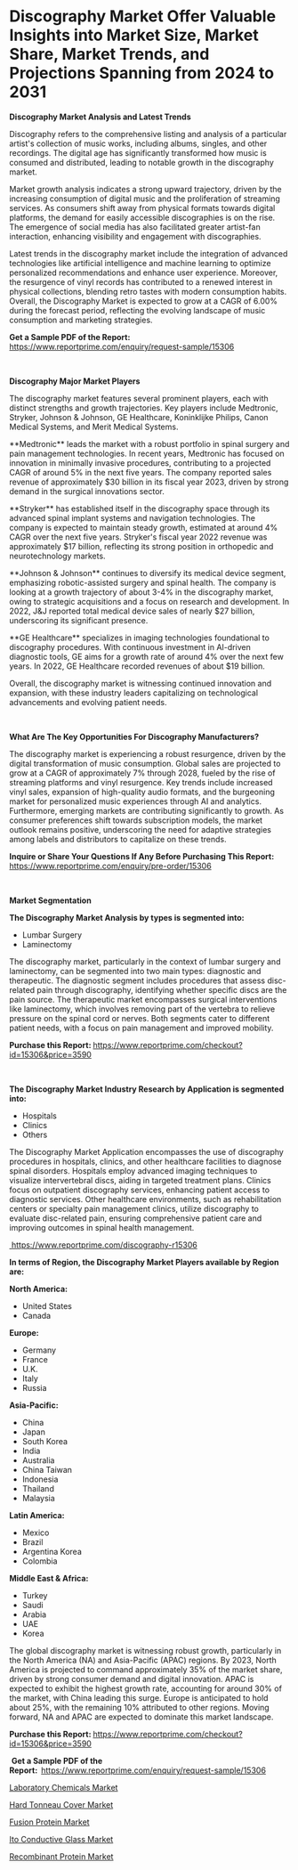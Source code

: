 <p><h1>Discography Market Offer Valuable Insights into Market Size, Market Share, Market Trends, and Projections Spanning from 2024 to 2031</h1></p><p><strong>Discography Market Analysis and Latest Trends</strong></p>
<p><p>Discography refers to the comprehensive listing and analysis of a particular artist's collection of music works, including albums, singles, and other recordings. The digital age has significantly transformed how music is consumed and distributed, leading to notable growth in the discography market. </p><p>Market growth analysis indicates a strong upward trajectory, driven by the increasing consumption of digital music and the proliferation of streaming services. As consumers shift away from physical formats towards digital platforms, the demand for easily accessible discographies is on the rise. The emergence of social media has also facilitated greater artist-fan interaction, enhancing visibility and engagement with discographies.</p><p>Latest trends in the discography market include the integration of advanced technologies like artificial intelligence and machine learning to optimize personalized recommendations and enhance user experience. Moreover, the resurgence of vinyl records has contributed to a renewed interest in physical collections, blending retro tastes with modern consumption habits. Overall, the Discography Market is expected to grow at a CAGR of 6.00% during the forecast period, reflecting the evolving landscape of music consumption and marketing strategies.</p></p>
<p><strong>Get a Sample PDF of the Report:&nbsp;</strong> <a href="https://www.reportprime.com/enquiry/request-sample/15306?utm_campaign=1134&utm_medium=2&utm_source=Github&utm_content=ia&utm_term=16112024&utm_id=discography">https://www.reportprime.com/enquiry/request-sample/15306</a></p>
<p>&nbsp;</p>
<p><strong>Discography Major Market Players</strong></p>
<p><p>The discography market features several prominent players, each with distinct strengths and growth trajectories. Key players include Medtronic, Stryker, Johnson & Johnson, GE Healthcare, Koninklijke Philips, Canon Medical Systems, and Merit Medical Systems.</p><p>**Medtronic** leads the market with a robust portfolio in spinal surgery and pain management technologies. In recent years, Medtronic has focused on innovation in minimally invasive procedures, contributing to a projected CAGR of around 5% in the next five years. The company reported sales revenue of approximately $30 billion in its fiscal year 2023, driven by strong demand in the surgical innovations sector.</p><p>**Stryker** has established itself in the discography space through its advanced spinal implant systems and navigation technologies. The company is expected to maintain steady growth, estimated at around 4% CAGR over the next five years. Stryker's fiscal year 2022 revenue was approximately $17 billion, reflecting its strong position in orthopedic and neurotechnology markets.</p><p>**Johnson & Johnson** continues to diversify its medical device segment, emphasizing robotic-assisted surgery and spinal health. The company is looking at a growth trajectory of about 3-4% in the discography market, owing to strategic acquisitions and a focus on research and development. In 2022, J&J reported total medical device sales of nearly $27 billion, underscoring its significant presence.</p><p>**GE Healthcare** specializes in imaging technologies foundational to discography procedures. With continuous investment in AI-driven diagnostic tools, GE aims for a growth rate of around 4% over the next few years. In 2022, GE Healthcare recorded revenues of about $19 billion.</p><p>Overall, the discography market is witnessing continued innovation and expansion, with these industry leaders capitalizing on technological advancements and evolving patient needs.</p></p>
<p>&nbsp;</p>
<p><strong>What Are The Key Opportunities For Discography Manufacturers?</strong></p>
<p><p>The discography market is experiencing a robust resurgence, driven by the digital transformation of music consumption. Global sales are projected to grow at a CAGR of approximately 7% through 2028, fueled by the rise of streaming platforms and vinyl resurgence. Key trends include increased vinyl sales, expansion of high-quality audio formats, and the burgeoning market for personalized music experiences through AI and analytics. Furthermore, emerging markets are contributing significantly to growth. As consumer preferences shift towards subscription models, the market outlook remains positive, underscoring the need for adaptive strategies among labels and distributors to capitalize on these trends.</p></p>
<p><strong>Inquire or Share Your Questions If Any Before Purchasing This Report:</strong> <a href="https://www.reportprime.com/enquiry/pre-order/15306?utm_campaign=1134&utm_medium=2&utm_source=Github&utm_content=ia&utm_term=16112024&utm_id=discography">https://www.reportprime.com/enquiry/pre-order/15306</a></p>
<p>&nbsp;</p>
<p><strong>Market Segmentation</strong></p>
<p><strong>The Discography Market Analysis by types is segmented into:</strong></p>
<p><ul><li>Lumbar Surgery</li><li>Laminectomy</li></ul></p>
<p><p>The discography market, particularly in the context of lumbar surgery and laminectomy, can be segmented into two main types: diagnostic and therapeutic. The diagnostic segment includes procedures that assess disc-related pain through discography, identifying whether specific discs are the pain source. The therapeutic market encompasses surgical interventions like laminectomy, which involves removing part of the vertebra to relieve pressure on the spinal cord or nerves. Both segments cater to different patient needs, with a focus on pain management and improved mobility.</p></p>
<p><strong>Purchase this Report:&nbsp;</strong><a href="https://www.reportprime.com/checkout?id=15306&price=3590&utm_campaign=1134&utm_medium=2&utm_source=Github&utm_content=ia&utm_term=16112024&utm_id=discography">https://www.reportprime.com/checkout?id=15306&price=3590</a></p>
<p>&nbsp;</p>
<p><strong>The Discography Market Industry Research by Application is segmented into:</strong></p>
<p><ul><li>Hospitals</li><li>Clinics</li><li>Others</li></ul></p>
<p><p>The Discography Market Application encompasses the use of discography procedures in hospitals, clinics, and other healthcare facilities to diagnose spinal disorders. Hospitals employ advanced imaging techniques to visualize intervertebral discs, aiding in targeted treatment plans. Clinics focus on outpatient discography services, enhancing patient access to diagnostic services. Other healthcare environments, such as rehabilitation centers or specialty pain management clinics, utilize discography to evaluate disc-related pain, ensuring comprehensive patient care and improving outcomes in spinal health management.</p></p>
<p><a href="https://www.reportprime.com/discography-r15306?utm_campaign=1134&utm_medium=2&utm_source=Github&utm_content=ia&utm_term=16112024&utm_id=discography">&nbsp;https://www.reportprime.com/discography-r15306</a></p>
<p><strong>In terms of Region, the Discography Market Players available by Region are:</strong></p>
<p>
    <p> <strong> North America: </strong>
        <ul>
            <li>United States</li>
            <li>Canada</li>
        </ul>
        </p> 
    <p> <strong> Europe: </strong>
        <ul>
            <li>Germany</li>
            <li>France</li>
            <li>U.K.</li>
            <li>Italy</li>
            <li>Russia</li>
        </ul>
        </p> 
    <p> <strong> Asia-Pacific: </strong>
        <ul>
            <li>China</li>
            <li>Japan</li>
            <li>South Korea</li>
            <li>India</li>
            <li>Australia</li>
            <li>China Taiwan</li>
            <li>Indonesia</li>
            <li>Thailand</li>
            <li>Malaysia</li>
        </ul>
        </p> 
    <p> <strong> Latin America: </strong>
        <ul>
            <li>Mexico</li>
            <li>Brazil</li>
            <li>Argentina Korea</li>
            <li>Colombia</li>
        </ul>
        </p> 
    <p> <strong> Middle East & Africa: </strong>
        <ul>
            <li>Turkey</li>
            <li>Saudi</li>
            <li>Arabia</li>
            <li>UAE</li>
            <li>Korea</li>
        </ul>
    </p>
    </p>
<p><p>The global discography market is witnessing robust growth, particularly in the North America (NA) and Asia-Pacific (APAC) regions. By 2023, North America is projected to command approximately 35% of the market share, driven by strong consumer demand and digital innovation. APAC is expected to exhibit the highest growth rate, accounting for around 30% of the market, with China leading this surge. Europe is anticipated to hold about 25%, with the remaining 10% attributed to other regions. Moving forward, NA and APAC are expected to dominate this market landscape.</p></p>
<p><strong>Purchase this Report: </strong><a href="https://www.reportprime.com/checkout?id=15306&price=3590&utm_campaign=1134&utm_medium=2&utm_source=Github&utm_content=ia&utm_term=16112024&utm_id=discography">https://www.reportprime.com/checkout?id=15306&price=3590</a></p>
<p>&nbsp;<strong>Get a Sample PDF of the Report:&nbsp;&nbsp;</strong><a href="https://www.reportprime.com/enquiry/request-sample/15306?utm_campaign=1134&utm_medium=2&utm_source=Github&utm_content=ia&utm_term=16112024&utm_id=discography">https://www.reportprime.com/enquiry/request-sample/15306</a></p>
<p><strong></strong></p>
<p><p><a href="https://www.linkedin.com/pulse/laboratory-chemicals-market-overview-forecast-2024--hkebe?utm_campaign=1134&utm_medium=2&utm_source=Github&utm_content=ia&utm_term=16112024&utm_id=discography">Laboratory Chemicals Market</a></p><p><a href="https://www.linkedin.com/pulse/hard-tonneau-cover-market-shifts-strategic-analysis-2024-2031-peh7e?utm_campaign=1134&utm_medium=2&utm_source=Github&utm_content=ia&utm_term=16112024&utm_id=discography">Hard Tonneau Cover Market</a></p><p><a href="https://issuu.com/reportprime-2/docs/fusion-protein-market-size-2030.ppt_8bd63e3843a0cc?utm_campaign=1134&utm_medium=2&utm_source=Github&utm_content=ia&utm_term=16112024&utm_id=discography">Fusion Protein Market</a></p><p><a href="https://www.linkedin.com/pulse/global-ito-conductive-glass-market-analysis-key-trends-future-yyire?utm_campaign=1134&utm_medium=2&utm_source=Github&utm_content=ia&utm_term=16112024&utm_id=discography">Ito Conductive Glass Market</a></p><p><a href="https://issuu.com/reportprime-2/docs/recombinant-protein-market-size-203_97ae5c5c9bae5f?utm_campaign=1134&utm_medium=2&utm_source=Github&utm_content=ia&utm_term=16112024&utm_id=discography">Recombinant Protein Market</a></p></p>